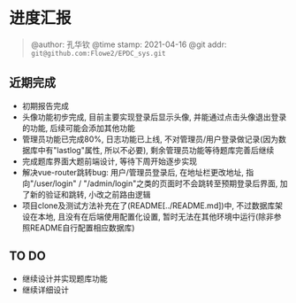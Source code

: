 # 进度汇报
> @author: 孔华钦
> @time stamp: 2021-04-16
> @git addr: `git@github.com:Flowe2/EPDC_sys.git`

## 近期完成
* 初期报告完成  
* 头像功能初步完成, 目前主要实现登录后显示头像, 并能通过点击头像退出登录的功能, 后续可能会添加其他功能  
* 管理员功能已完成80%, 日志功能已上线, 不对管理员/用户登录做记录(因为数据库中有"lastlog"属性, 所以不必要), 剩余管理员功能等待题库完善后继续  
* 完成题库界面大题前端设计, 等待下周开始逐步实现  
* 解决vue-router跳转bug: 用户/管理员登录后, 在地址栏更改地址, 指向"/user/login" / "/admin/login"之类的页面时不会跳转至预期登录后界面, 加了新的验证和跳转, 小改之前路由逻辑  
* 项目clone及测试方法补充在了(README[../README.md])中, 不过数据库架设在本地, 且没有在后端使用配置化设置, 暂时无法在其他环境中运行(除非参照README自行配置相应数据库)

## TO DO
* 继续设计并实现题库功能
* 继续详细设计